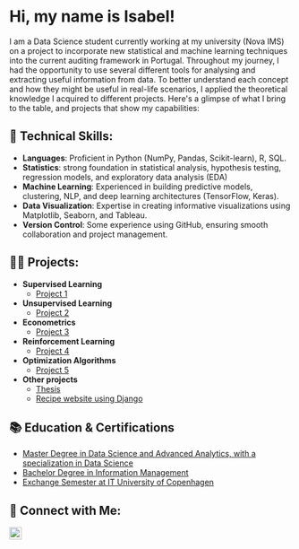 <h1>Hi, my name is Isabel!</h1>
I am a Data Science student currently working at my university (Nova IMS) on a project to incorporate new statistical and machine learning techniques into the current auditing framework in Portugal. Throughout my journey, I had the opportunity to use several different tools for analysing and extracting useful information from data. To better understand each concept and how they might be useful in real-life scenarios, I applied the theoretical knowledge I acquired to different projects. Here's a glimpse of what I bring to the table, and projects that show my capabilities:


<h2>🌟 Technical Skills:</h2>

- <b>Languages</b>: Proficient in Python (NumPy, Pandas, Scikit-learn), R, SQL.
- <b>Statistics</b>: strong foundation in statistical analysis, hypothesis testing, regression models, and exploratory data analysis (EDA)
- <b>Machine Learning</b>: Experienced in building predictive models, clustering, NLP, and deep learning architectures (TensorFlow, Keras).
- <b>Data Visualization</b>: Expertise in creating informative visualizations using Matplotlib, Seaborn, and Tableau.
- <b>Version Control</b>: Some experience using GitHub, ensuring smooth collaboration and project management.
<!--- <b>Big Data Tools</b>: Familiar with tools like Spark, Hadoop, and Hive for handling large-scale datasets.-->

<h2>👨‍💻 Projects:</h2>

- <b>Supervised Learning</b>
  - [Project 1](link)
- <b>Unsupervised Learning</b>
  - [Project 2](link) 
- <b>Econometrics</b>
  - [Project 3](link)
- <b>Reinforcement Learning</b>
  - [Project 4](link)
- <b>Optimization Algorithms</b>
  - [Project 5](link)
- <b>Other projects</b>
  - [Thesis](link)
  - [Recipe website using Django](link)

<h2>📚 Education & Certifications</h2>


- [Master Degree in Data Science and Advanced Analytics, with a specialization in Data Science](https://www.novaims.unl.pt/en/education/programs/postgraduate-programs-and-master-degree-programs/master-degree-program-in-data-science-and-advanced-analytics-with-a-specialization-in-data-science/)
- [Bachelor Degree in Information Management](https://www.novaims.unl.pt/en/education/programs/bachelor-s-degrees/information-management/#)
- [Exchange Semester at IT University of Copenhagen](https://itustudent.itu.dk/)

<h2>🔗 Connect with Me:</h2>

<!--[<img align="left" alt="JoshMadakor | YouTube" width="22px" src="https://cdn.jsdelivr.net/npm/simple-icons@v3/icons/youtube.svg" />][youtube]
[<img align="left" alt="JoshMadakor | Twitter" width="22px" src="https://cdn.jsdelivr.net/npm/simple-icons@v3/icons/twitter.svg" />][twitter]-->
[<img align="left" alt="IsabelCD | LinkedIn" width="22px" src="https://cdn.jsdelivr.net/npm/simple-icons@v3/icons/linkedin.svg" />][linkedin]
<!--[<img align="left" alt="JoshMadakor | Instagram" width="22px" src="https://cdn.jsdelivr.net/npm/simple-icons@v3/icons/instagram.svg" />][instagram]-->

[twitter]: https://twitter.com/joshmadakor
[youtube]: https://www.youtube.com/c/joshmadakor
[instagram]: https://www.instagram.com/joshmadakor/
[linkedin]: https://www.linkedin.com/in/isabelmcdias/



<!--
**IsabelCD/IsabelCD** is a ✨ _special_ ✨ repository because its `README.md` (this file) appears on your GitHub profile.

Here are some ideas to get you started:

- 🔭 I’m currently working on ...
- 🌱 I’m currently learning ...
- 👯 I’m looking to collaborate on ...
- 🤔 I’m looking for help with ...
- 💬 Ask me about ...
- 📫 How to reach me: ...
- 😄 Pronouns: ...
- ⚡ Fun fact: ...
-->
